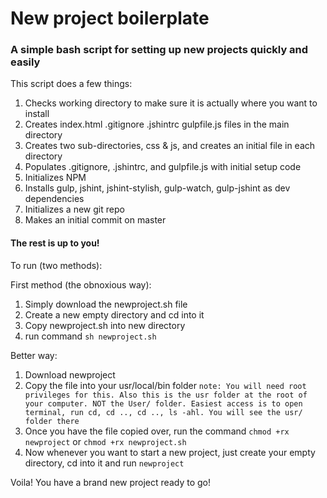 # New project boilerplate


### A simple bash script for setting up new projects quickly and easily

This script does a few things:
1. Checks working directory to make sure it is actually where you want to install
1. Creates index.html .gitignore .jshintrc gulpfile.js files in the main directory
1. Creates two sub-directories, css & js, and creates an initial file in each directory
1. Populates .gitignore, .jshintrc, and gulpfile.js with initial setup code
1. Initializes NPM
1. Installs gulp, jshint, jshint-stylish, gulp-watch, gulp-jshint as dev dependencies
1. Initializes a new git repo
1. Makes an initial commit on master


#### The rest is up to you!

To run (two methods):

First method (the obnoxious way):

1. Simply download the newproject.sh file
1. Create a new empty directory and cd into it
1. Copy newproject.sh into new directory
1. run command `sh newproject.sh`

Better way: 

1. Download newproject
1. Copy the file into your usr/local/bin folder
```note: You will need root privileges for this. Also this is the usr folder at the root of your computer. NOT the User/ folder. Easiest access is to open terminal, run cd, cd .., cd .., ls -ahl. You will see the usr/ folder there```
1. Once you have the file copied over, run the command `chmod +rx newproject` or `chmod +rx newproject.sh`
1. Now whenever you want to start a new project, just create your empty directory, cd into it and run `newproject`

Voila! You have a brand new project ready to go!
